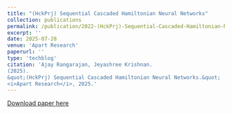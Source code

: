 ```yaml
---
title: "(HckPrj) Sequential Cascaded Hamiltonian Neural Networks"
collection: publications
permalink: /publication/2022-(HckPrj)-Sequential-Cascaded-Hamiltonian-Neural-Networks
excerpt: ''
date: 2025-07-28
venue: 'Apart Research'
paperurl: ''
type: 'techblog'
citation: 'Ajay Rangarajan, Jeyashree Krishnan.
(2025).
&quot;(HckPrj) Sequential Cascaded Hamiltonian Neural Networks.&quot;
<i>Apart Research</i>, 2025.'
---
```



[Download paper here](https://apartresearch.com/project/sequential-cascaded-hamiltonian-neural-networks-4zzi)